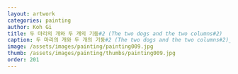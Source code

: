 ```yaml
---
layout: artwork
categories: painting
author: Koh Gi
title: 두 마리의 개와 두 개의 기둥#2 (The two dogs and the two columns#2)
caption: 두 마리의 개와 두 개의 기둥#2 (The two dogs and the two columns#2)_oil on canvas_91.0x116.8cm_2016
image: /assets/images/painting/painting009.jpg
thumb: /assets/images/painting/thumbs/painting009.jpg
order: 201
---
```


